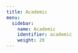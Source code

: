 ```yaml
---
title: Academic
menu:
  sidebar:
    name: Academic
    identifier: academic
    weight: 20
---
```

